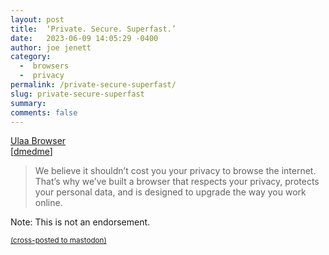 ```yaml
---
layout: post
title:  ‘Private. Secure. Superfast.’
date:   2023-06-09 14:05:29 -0400
author: joe jenett
category:
  -  browsers
  -  privacy
permalink: /private-secure-superfast/
slug: private-secure-superfast
summary: 
comments: false
---
```

<a title="Ulaa Browser" href="https://ulaa.com/">Ulaa Browser</a><br>[<a title="dmedme" href="https://pinboard.in/u:dmedme">dmedme</a>]
<blockquote><p>We believe it shouldn’t cost you your privacy to browse the internet. That’s why we’ve built a browser that respects your privacy, protects your personal data, and is designed to upgrade the way you work online.</p></blockquote>
<p class="note">Note: This is not an endorsement.</p>
<a href="https://brid.gy/publish/mastodon"><small>(cross-posted to mastodon)</small></a>